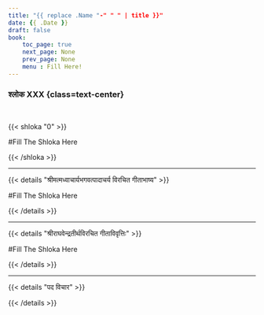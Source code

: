 ```yaml
---
title: "{{ replace .Name "-" " " | title }}"
date: {{ .Date }}
draft: false
book:
    toc_page: true
    next_page: None
    prev_page: None
    menu : Fill Here!
---
```




### श्लोक XXX {class=text-center}

<br/>

{{< shloka  "0"  >}}

#Fill  The Shloka Here

{{< /shloka >}}

---


{{< details "श्रीमत्मध्वाचार्यभगवत्पादाचर्य विरचित  गीताभाष्य" >}}

#Fill  The Shloka Here

{{< /details >}}

---

{{< details "श्रीराघवेन्द्रतीर्थविरचित गीताविवृत्तिः" >}}

#Fill  The Shloka Here

{{< /details >}}


---

{{< details "पद विचार" >}}


{{< /details >}}
